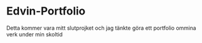 # Edvin-Portfolio
Detta kommer vara mitt slutprojket och jag tänkte göra ett portfolio ommina verk under min skoltid
